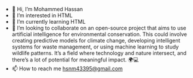 - 👋 Hi, I’m Mohammed Hassan
- 👀 I’m interested in HTML
- 🌱 I’m currently learning HTML
- 💞️ I’m looking to collaborate on an open-source project that aims to use artificial intelligence for environmental conservation. This could involve creating predictive models for climate change, developing intelligent systems for waste management, or using machine learning to study wildlife patterns. It’s a field where technology and nature intersect, and there’s a lot of potential for meaningful impact. 🌍💻
- 📫 How to reach me hsnm43395@gmail.com

<!---
Mohammedhasan5209/Mohammedhasan5209 is a ✨ special ✨ repository because its `README.md` (this file) appears on your GitHub profile.
You can click the Preview link to take a look at your changes.
--->
